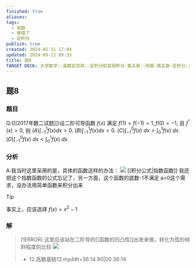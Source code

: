 ```yaml
---
finished: true
aliases: 
tags:
  - 高数
  - 做错了
  - 定积分
publish: true
created: 2024-05-31 17:04
updated: 2024-09-22 09:33
title: 题8
TARGET DECK: 大学数学::高数武忠祥::定积分和变限积分-第五章::例题-第五章-定积分::题8
---
```

## 题8
### 题目
Q:([[2017年数二试题]])设二阶可导函数 $f(x)$ 满足 $f(1)=f(-1)=1,f(0)=-1,$ 且 $f^{\prime\prime}(x)>0,$ 则
$(A)\int_{-1}^{1}f(x)dx>0.$ $(B)\int_{-1}^{1}f(x)dx<0.$
$(C)\int_{-1}^{0}f(x)\:dx>\int_{0}^{1}f(x)\:dx.$ $(D)\int_{-1}^{0}f(x)\:dx<\int_{0}^{1}f(x)\:dx.$
### 分析
A:我当时这里采用的是，具体的函数这样的办法：
![](https://img.hwenyi.live/202402292037777.webp)
[[积分公式|指数函数]]
我还把这个指数函数的公式忘记了，另一方面，这个函数的底数-1不满足 a>0这个需求，没办法用简单函数来积分出来 
> [!TIP]
> 事实上，应该选择 $f(x)=x^{2}-1$
### 解
> [!ERROR]
> 这里应该站在二阶导的[[函数的凹凸性]]出发来做，转化为弦的倾斜程度的比较
> ![](https://img.hwenyi.live/202402292048530.webp)
> - 12.高数基础12.mp4#t=36:14.90|00:36:14
<!--ID: 1726998012009-->

